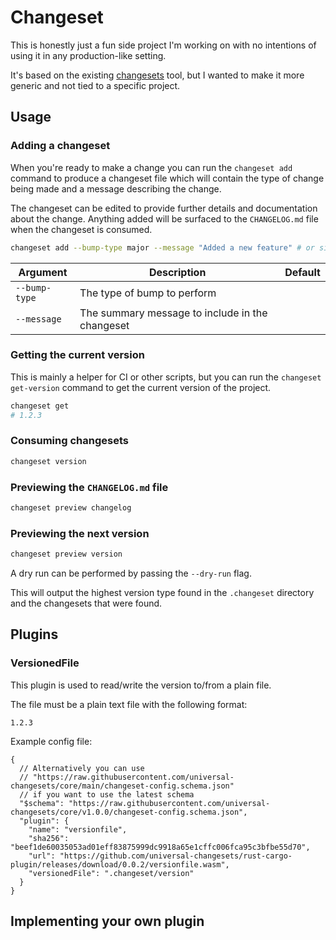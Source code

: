 # Changeset

This is honestly just a fun side project I'm working on with no intentions of using it in any production-like setting.

It's based on the existing [changesets](https://github.com/changesets/changesets) tool, but I wanted to make it more generic and not tied to a specific project.

## Usage

### Adding a changeset

When you're ready to make a change you can run the `changeset add` command to produce a changeset file which will contain the type of change being made and a message describing the change.

The changeset can be edited to provide further details and documentation about the change. Anything added will be surfaced to the `CHANGELOG.md` file when the changeset is consumed.

```bash
changeset add --bump-type major --message "Added a new feature" # or simply `changeset add` to prompt for the bump type and message
```

| Argument      | Description                                     | Default |
| ------------- | ----------------------------------------------- | ------- |
| `--bump-type` | The type of bump to perform                     |         |
| `--message`   | The summary message to include in the changeset |         |

### Getting the current version

This is mainly a helper for CI or other scripts, but you can run the `changeset get-version` command to get the current version of the project.

```bash
changeset get
# 1.2.3
```

### Consuming changesets

```bash
changeset version
```

### Previewing the `CHANGELOG.md` file

```bash
changeset preview changelog
```

### Previewing the next version

```bash
changeset preview version
```

A dry run can be performed by passing the `--dry-run` flag.

This will output the highest version type found in the `.changeset` directory and the changesets that were found.

## Plugins

### VersionedFile

This plugin is used to read/write the version to/from a plain file.

The file must be a plain text file with the following format:

```text
1.2.3
```

Example config file:

```jsonc
{
  // Alternatively you can use
  // "https://raw.githubusercontent.com/universal-changesets/core/main/changeset-config.schema.json"
  // if you want to use the latest schema
  "$schema": "https://raw.githubusercontent.com/universal-changesets/core/v1.0.0/changeset-config.schema.json",
  "plugin": {
    "name": "versionfile",
    "sha256": "beef1de60035053ad01eff83875999dc9918a65e1cffc006fca95c3bfbe55d70",
    "url": "https://github.com/universal-changesets/rust-cargo-plugin/releases/download/0.0.2/versionfile.wasm",
    "versionedFile": ".changeset/version"
  }
}
```

## Implementing your own plugin
